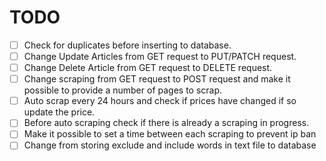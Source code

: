 # TODO

- [ ] Check for duplicates before inserting to database.
- [ ] Change Update Articles from GET request to PUT/PATCH request.
- [ ] Change Delete Article from GET request to DELETE request.
- [ ] Change scraping from GET request to POST request and make it possible to provide a number of pages to scrap.
- [ ] Auto scrap every 24 hours and check if prices have changed if so update the price.
- [ ] Before auto scraping check if there is already a scraping in progress.
- [ ] Make it possible to set a time between each scraping to prevent ip ban
- [ ] Change from storing exclude and include words in text file to database
